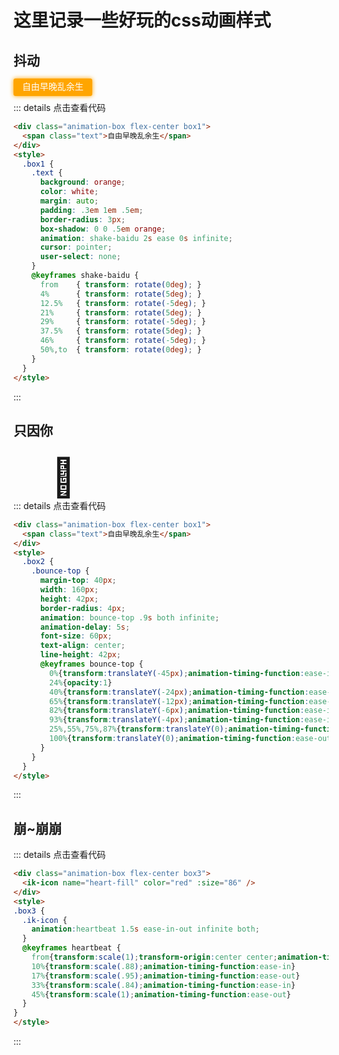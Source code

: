 # 这里记录一些好玩的css动画样式

## 抖动

<div class="animation-box flex-center box1">
  <span class="text">自由早晚乱余生</span>
</div>

::: details 点击查看代码
```html
<div class="animation-box flex-center box1">
  <span class="text">自由早晚乱余生</span>
</div>
<style>
  .box1 {
    .text {
      background: orange;
      color: white;
      margin: auto;
      padding: .3em 1em .5em;
      border-radius: 3px;
      box-shadow: 0 0 .5em orange;
      animation: shake-baidu 2s ease 0s infinite;
      cursor: pointer;
      user-select: none;
    }
    @keyframes shake-baidu {
      from    { transform: rotate(0deg); }
      4%      { transform: rotate(5deg); }
      12.5%   { transform: rotate(-5deg); }
      21%     { transform: rotate(5deg); }
      29%     { transform: rotate(-5deg); }
      37.5%   { transform: rotate(5deg); }
      46%     { transform: rotate(-5deg); }
      50%,to  { transform: rotate(0deg); }
    }
  }
</style>
```
:::

## 只因你

<div class="animation-box flex-center box2">
  <div class="bounce-top">🏀</div>
</div>

::: details 点击查看代码
```html
<div class="animation-box flex-center box1">
  <span class="text">自由早晚乱余生</span>
</div>
<style>
  .box2 {
    .bounce-top {
      margin-top: 40px;
      width: 160px;
      height: 42px;
      border-radius: 4px;
      animation: bounce-top .9s both infinite;
      animation-delay: 5s;
      font-size: 60px;
      text-align: center;
      line-height: 42px;
      @keyframes bounce-top {
        0%{transform:translateY(-45px);animation-timing-function:ease-in;opacity:1}
        24%{opacity:1}
        40%{transform:translateY(-24px);animation-timing-function:ease-in}
        65%{transform:translateY(-12px);animation-timing-function:ease-in}
        82%{transform:translateY(-6px);animation-timing-function:ease-in}
        93%{transform:translateY(-4px);animation-timing-function:ease-in}
        25%,55%,75%,87%{transform:translateY(0);animation-timing-function:ease-out}
        100%{transform:translateY(0);animation-timing-function:ease-out;opacity:1}
      }
    }
  }
</style>
```
:::


## 崩~崩崩

<div class="animation-box flex-center box3">
  <ik-icon name="heart-fill" color="red" :size="86" />
</div>

::: details 点击查看代码
```html
<div class="animation-box flex-center box3">
  <ik-icon name="heart-fill" color="red" :size="86" />
</div>
<style>
.box3 {
  .ik-icon {
    animation:heartbeat 1.5s ease-in-out infinite both;
  }
  @keyframes heartbeat {
    from{transform:scale(1);transform-origin:center center;animation-timing-function:ease-out}
    10%{transform:scale(.88);animation-timing-function:ease-in}
    17%{transform:scale(.95);animation-timing-function:ease-out}
    33%{transform:scale(.84);animation-timing-function:ease-in}
    45%{transform:scale(1);animation-timing-function:ease-out}
  }
}
</style>

```
:::

<!-- 下面真实代码 -->
<style lang="scss">
  .box1 {
    .text {
      background: orange;
      color: white;
      margin: auto;
      padding: .3em 1em .5em;
      border-radius: 3px;
      box-shadow: 0 0 .5em orange;
      animation: shake-baidu 2s ease 0s infinite;
      /* animation-play-state: paused; */
      /* animation-play-state: running; */
      cursor: pointer;
      user-select: none;
    }
    @keyframes shake-baidu {
      from    { transform: rotate(0deg); }
      4%      { transform: rotate(5deg); }
      12.5%   { transform: rotate(-5deg); }
      21%     { transform: rotate(5deg); }
      29%     { transform: rotate(-5deg); }
      37.5%   { transform: rotate(5deg); }
      46%     { transform: rotate(-5deg); }
      50%,to  { transform: rotate(0deg); }
    }
  }
  
  .box2 {
    .bounce-top {
      margin-top: 40px;
      width: 160px;
      height: 42px;
      border-radius: 4px;
      animation: bounce-top .9s both infinite;
      /* animation-delay: 5s; */
      font-size: 60px;
      text-align: center;
      line-height: 42px;
      @keyframes bounce-top {
        0%{transform:translateY(-45px);animation-timing-function:ease-in;opacity:1}
        24%{opacity:1}
        40%{transform:translateY(-24px);animation-timing-function:ease-in}
        65%{transform:translateY(-12px);animation-timing-function:ease-in}
        82%{transform:translateY(-6px);animation-timing-function:ease-in}
        93%{transform:translateY(-4px);animation-timing-function:ease-in}
        25%,55%,75%,87%{transform:translateY(0);animation-timing-function:ease-out}
        100%{transform:translateY(0);animation-timing-function:ease-out;opacity:1}
      }
    }
  }
  .box3 {
    .ik-icon {
      animation:heartbeat 1.5s ease-in-out infinite both;
    }
    @keyframes heartbeat {
      from{transform:scale(1);transform-origin:center center;animation-timing-function:ease-out}
      10%{transform:scale(.88);animation-timing-function:ease-in}
      17%{transform:scale(.95);animation-timing-function:ease-out}
      33%{transform:scale(.84);animation-timing-function:ease-in}
      45%{transform:scale(1);animation-timing-function:ease-out}
    }
  }
</style>